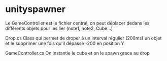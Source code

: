 # unityspawner

Le GameController est le fichier central, on peut déplacer dedans les différents objets pour les lier (note1, note2, Cube...)

Drop.cs
Class qui permet de droper à un interval régulier (200ms) un objet et le supprimer une fois qu'il dépasse -200 en position Y

GameController.cs
On instantie le cube et on le spawn grace au drop
